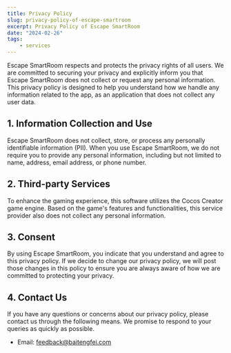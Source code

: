 ```yaml
---
title: Privacy Policy
slug: privacy-policy-of-escape-smartroom
excerpt: Privacy Policy of Escape SmartRoom
date: "2024-02-26"
tags: 
    - services
---
```


Escape SmartRoom respects and protects the privacy rights of all users. We are committed to securing your privacy and explicitly inform you that Escape SmartRoom does not collect or request any personal information. This privacy policy is designed to help you understand how we handle any information related to the app, as an application that does not collect any user data.

## **1. Information Collection and Use**

Escape SmartRoom does not collect, store, or process any personally identifiable information (PII). When you use Escape SmartRoom, we do not require you to provide any personal information, including but not limited to name, address, email address, or phone number.

## **2. Third-party Services**

To enhance the gaming experience, this software utilizes the Cocos Creator game engine. Based on the game's features and functionalities, this service provider also does not collect any personal information.

## **3. Consent**

By using Escape SmartRoom, you indicate that you understand and agree to this privacy policy. If we decide to change our privacy policy, we will post those changes in this policy to ensure you are always aware of how we are committed to protecting your privacy.

## **4. Contact Us**

If you have any questions or concerns about our privacy policy, please contact us through the following means. We promise to respond to your queries as quickly as possible.

- Email: feedback@baitengfei.com